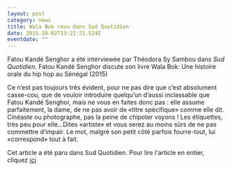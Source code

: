 ```yaml
---
layout: post
category: news
title: Wala Bok revu dans Sud Quotidien
date: 2015-10-02T13:22:21.524Z
eventdate: ""
---
```

Fatou Kandé Senghor a été interviewée par Théodora Sy Sambou dans *Sud Quotidien*. Fatou Kandé Senghor discute son livre Wala Bok: Une histoire orale du hip hop au Sénégal (2015) 

Ce n’est pas toujours très évident, pour ne pas dire que c’est absolument casse-cou, que de vouloir introduire quelqu’un d’aussi inclassable que Fatou Kandé Senghor, mais ne vous en faites donc pas : elle assume parfaitement, la dame, de ne pas avoir de «titre spécifique» comme elle dit. Cinéaste ou photographe, pas la peine de chipoter voyons ! Les étiquettes, très peu pour elle…Dites «artiste» et vous serez au moins sûrs de ne pas commettre d’impair. Le mot, malgré son petit côté parfois fourre-tout, lui «correspond» tout à fait.

Cet article a été paru dans Sud Quotidien. Pour lire l'article en entier, cliquez [ici](http://www.seneplus.com/article/fatou-kande-senghor-ou-le-hip-hop-la-premiere-personne "seneplus")